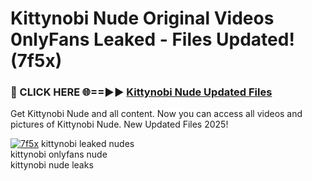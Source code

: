 # Kittynobi Nude Original Videos 0nlyFans Leaked - Files Updated! (7f5x)

<h3>🔴 CLICK HERE 🌐==►► <a href="https://tinyurl.com/yrmya6cz" rel="nofollow">Kittynobi Nude Updated Files</a></h3>

Get Kittynobi Nude and all content. Now you can access all videos and pictures of Kittynobi Nude. New Updated Files 2025!

[![7f5x](https://i.imgur.com/FMdXYCs.gif)](https://tinyurl.com/yrmya6cz)
kittynobi leaked nudes<br>
kittynobi onlyfans nude<br>
kittynobi nude leaks